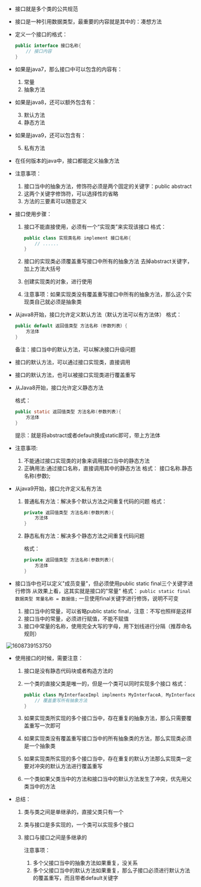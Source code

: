 - 接口就是多个类的公共规范

- 接口是一种引用数据类型，最重要的内容就是其中的：凑想方法

- 定义一个接口的格式：

  ~~~java
  public interface 接口名称{
      // 接口内容
  }
  ~~~

- 如果是java7，那么接口中可以包含的内容有：

  1. 常量
  2. 抽象方法

- 如果是java8，还可以额外包含有：

  3. 默认方法
  4. 静态方法

- 如果是java9，还可以包含有：

  5. 私有方法

- 在任何版本的java中，接口都能定义抽象方法

- 注意事项：

  1. 接口当中的抽象方法，修饰符必须是两个固定的关键字：public abstract
  2. 这两个关键字修饰符，可以选择性的省略
  3. 方法的三要素可以随意定义

- 接口使用步骤：

  1. 接口不能直接使用，必须有一个“实现类”来实现该接口
     格式：

     ~~~java
     public class 实现类名称 implement 接口名称{
         // ......
     }
     ~~~

  2. 接口的实现类必须覆盖重写接口中所有的抽象方法
     去掉abstract关键字，加上方法大括号

  3. 创建实现类的对象，进行使用

  4. 注意事项：如果实现类没有覆盖重写接口中所有的抽象方法，那么这个实现类自己就必须是抽象类

- 从java8开始，接口允许定义默认方法（默认方法可以有方法体）
  格式：

  ~~~java
  public default 返回值类型 方法名称（参数列表）{
      方法体
  }
  ~~~

  备注：接口当中的默认方法，可以解决接口升级问题

- 接口的默认方法，可以通过接口实现类，直接调用

- 接口的默认方法，也可以被接口实现类进行覆盖重写

- 从Java8开始，接口允许定义静态方法

  格式：

  ~~~Java
  public static 返回值类型 方法名称(参数列表){
      方法体
  }
  ~~~

  提示：就是将abstract或者default换成static即可，带上方法体

- 注意事项:

  1. 不能通过接口实现类的对象来调用接口当中的静态方法
  2. 正确用法:通过接口名称，直接调用其中的静态方法
     格式：
     接口名称.静态名称(参数);

- 从java9开始，接口允许定义私有方法

  1. 普通私有方法：解决多个默认方法之间重复代码的问题
     格式：

     ~~~JAVA
     private 返回值类型 方法名称(参数列表){
         方法体
     }
     ~~~

  2. 静态私有方法：解决多个静态方法之间重复代码问题

     格式：

     ~~~java
     private 返回值类型 方法名称(参数列表){
         方法体
     }
     ~~~

- 接口当中也可以定义"成员变量"，但必须使用public static final三个关键字进行修饰
  从效果上看，这其实就是接口的"常量"
  格式：
  `public static final 数据类型 常量名称 = 数据值;`
  一旦使用final关键字进行修饰，说明不可变

  1. 接口当中的常量，可以省略public static final，注意：不写也照样是这样
  2. 接口当中的常量，必须进行赋值，不能不赋值
  3. 接口中常量的名称，使用完全大写的字母，用下划线进行分隔（推荐命名规则）

![1608739153750](C:\Users\12743\AppData\Roaming\Typora\typora-user-images\1608739153750.png)



- 使用接口的时候，需要注意：

  1. 接口是没有静态代码块或者构造方法的

  2. 一个类的直接父类是唯一的，但是一个类可以同时实现多个接口
     格式：

     ~~~java
     public class MyInterfaceImpl implments MyInterfaceA, MyInterfaceB{
         // 覆盖重写所有抽象方法
     }
     ~~~

  3. 如果实现类所实现的多个接口当中，存在重复的抽象方法，那么只需要覆盖重写一次即可

  4. 如果实现类没有覆盖重写接口当中的所有抽象类的方法，那么实现类必须是一个抽象类

  5. 如果实现类所实现的多个接口当中，存在重复的默认方法那么实现类一定要对冲突的默认方法进行覆盖重写

  6. 一个类如果父类当中的方法和接口当中的默认方法发生了冲突，优先用父类当中的方法



- 总结：

  1. 类与类之间是单继承的，直接父类只有一个

  2. 类与接口是多实现的，一个类可以实现多个接口

  3. 接口与接口之间是多继承的


     注意事项：

     	1. 多个父接口当中的抽象方法如果重复，没关系
      	2. 多个父接口当中的默认方法如果重复，那么子接口必须进行默认方法的覆盖重写，而且带者default关键字